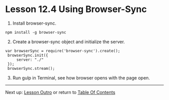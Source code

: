 # Lesson 12.4 Using Browser-Sync

1. Install browser-sync. 
```
npm install -g browser-sync
```
2. Create a browser-sync object and initialize the server.
```
var browserSync = require('browser-sync').create();
 browserSync.init({
     server: "./"
 });
 browserSync.stream();
```
3. Run gulp in Terminal, see how browser opens with the page open.

- - -
Next up: [Lesson Outro](ND024_Part3_Lesson12_05.md) or return to [Table Of Contents](./ND024_TableOfContents.md)
